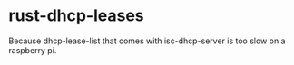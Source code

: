 # rust-dhcp-leases

Because dhcp-lease-list that comes with isc-dhcp-server is too slow on a raspberry pi.
